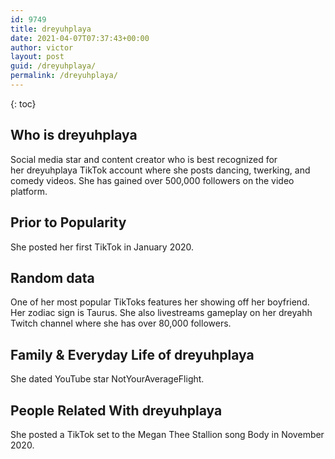 ```yaml
---
id: 9749
title: dreyuhplaya
date: 2021-04-07T07:37:43+00:00
author: victor
layout: post
guid: /dreyuhplaya/
permalink: /dreyuhplaya/
---
```



{: toc}


## Who is dreyuhplaya



Social media star and content creator who is best recognized for her dreyuhplaya TikTok account where she posts dancing, twerking, and comedy videos. She has gained over 500,000 followers on the video platform. 

                
                
                
## Prior to Popularity



She posted her first TikTok in January 2020. 

                
                
                
## Random data



One of her most popular TikToks features her showing off her boyfriend. Her zodiac sign is Taurus. She also livestreams gameplay on her dreyahh Twitch channel where she has over 80,000 followers. 

                
                
                
## Family & Everyday Life of dreyuhplaya



She dated YouTube star NotYourAverageFlight.

                
                
                
## People Related With dreyuhplaya



She posted a TikTok set to the Megan Thee Stallion song Body in November 2020. 

                
              
            
          
          
          